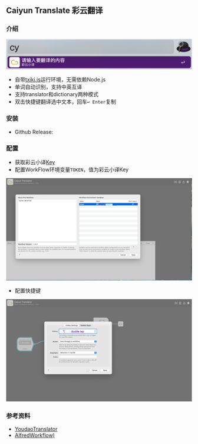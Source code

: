 ## Caiyun Translate 彩云翻译

### 介绍

![](./public/workflow-review.png)

* 自带[txiki.js](https://github.com/saghul/txiki.js)运行环境，无需依赖Node.js
* 单词自动识别，支持中英互译
* 支持translator和dictionary两种模式
* 双击快捷键翻译选中文本，回车`↩︎ Enter`复制

### 安装

* Github Release: []()

### 配置

* 获取彩云小译[Key](https://platform.caiyunapp.com/login)
* 配置WorkFlow环境变量`TOKEN`，值为彩云小译Key

![](./public/workflow-setting.png)

* 配置快捷键

![](./public/workflow-hotkey.png)

### 参考资料

* [YoudaoTranslator](https://github.com/wensonsmith/YoudaoTranslator)
* [AlfredWorkflow)](https://github.com/joetannenbaum/alfred-workflow)
